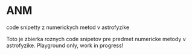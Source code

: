 # ANM
code snipetty z numerickych metod v astrofyzike

Toto je zbierka roznych code snipetov pre predmet numericke metody v astrofyzike. Playground only, work in progress!
